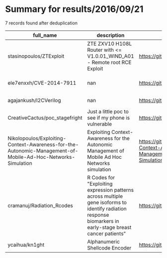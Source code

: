 
# Summary for results/2016/09/21
    
7 records found after deduplication

| full_name | description | html_url | matched_list | matched_count | pushed_at | size | stargazers_count | language | forks_count | vul_ids |
|-------------------------------------------------------------------------------------------------------------|------------------------------------------------------------------------------------------------------------------------------------------------------------|--------------------------------------------------------------------------------------------------------------------------------|-----------------------|-----------------|---------------------------|--------|--------------------|------------|---------------|-------------------|
| stasinopoulos/ZTExploit | ZTE ZXV10 H108L Router with <= V1.0.01_WIND_A01 - Remote root RCE Exploit | https://github.com/stasinopoulos/ZTExploit | ['exploit', 'rce'] | 2 | 2016-09-21 10:31:41+00:00 | 6489 | 48 | Python | 22 | [] |
| ele7enxxh/CVE-2014-7911 | nan | https://github.com/ele7enxxh/CVE-2014-7911 | ['cve-2'] | 1 | 2016-09-21 13:47:21+00:00 | 79 | 7 | Java | 7 | ['CVE-2014-7911'] |
| agajankush/I2CVerilog | nan | https://github.com/agajankush/I2CVerilog | ['cve-2'] | 1 | 2016-09-21 04:33:04+00:00 | 1322 | 0 | Verilog | 0 | [] |
| CreativeCactus/poc_stagefright | Just a little poc to see if my phone is vulnerable | https://github.com/CreativeCactus/poc_stagefright | ['vulnerability poc'] | 1 | 2016-09-21 09:33:12+00:00 | 29 | 1 | HTML | 0 | [] |
| Nikolopoulos/Exploiting-Context-Awareness-for-the-Autonomic-Management-of-Mobile-Ad-Hoc-Networks-Simulation | Exploiting Context-Awareness for the Autonomic Management of Mobile Ad Hoc Networks simulation | https://github.com/Nikolopoulos/Exploiting-Context-Awareness-for-the-Autonomic-Management-of-Mobile-Ad-Hoc-Networks-Simulation | ['exploit'] | 1 | 2016-09-21 08:31:00+00:00 | 49 | 0 | Java | 0 | [] |
| cramanuj/Radiation_Rcodes | R Codes for "Exploiting expression patterns across multiple gene isoforms to identify radiation response biomarkers in early-stage breast cancer patients" | https://github.com/cramanuj/Radiation_Rcodes | ['exploit'] | 1 | 2016-09-21 19:50:58+00:00 | 0 | 0 | | 0 | [] |
| ycaihua/kn1ght | Alphanumeric Shellcode Encoder | https://github.com/ycaihua/kn1ght | ['shellcode'] | 1 | 2016-09-21 20:12:57+00:00 | 8 | 0 | C | 0 | [] |
